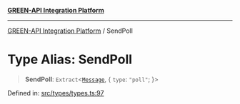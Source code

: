 [**GREEN-API Integration Platform**](../README.md)

***

[GREEN-API Integration Platform](../globals.md) / SendPoll

# Type Alias: SendPoll

> **SendPoll**: `Extract`\<[`Message`](Message.md), \{ `type`: `"poll"`; \}\>

Defined in: [src/types/types.ts:97](https://github.com/green-api/greenapi-integration/blob/26b7312501b16e05fb46a2946b8bfa77b8bc003e/src/types/types.ts#L97)
